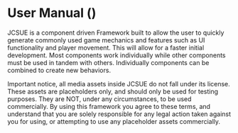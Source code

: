 # <span class="manual-name"></span> User Manual (<span class="version-num-01"></span>)

JCSUE is a component driven Framework built to allow the user 
to quickly generate commonly used game mechanics and features such 
as UI functionality and player movement. This will allow for a 
faster initial development. Most components work individually 
while other components must be used in tandem with others. 
Individually components can be combined to create new behaviors.

Important notice, all media assets inside JCSUE do not fall under its license.
These assets are placeholders only, and should only be used for testing purposes.
They are NOT, under any circumstances, to be used commercially. By using this
framework you agree to these terms, and understand that you are solely responsible
for any legal action taken against you for using, or attempting to use any
placeholder assets commercially.

